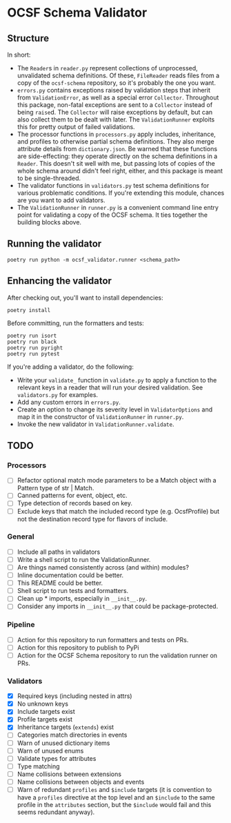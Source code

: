 # OCSF Schema Validator

## Structure

In short:

 - The `Reader`s in `reader.py` represent collections of unprocessed, unvalidated schema definitions. Of these, `FileReader` reads files from a copy of the `ocsf-schema` repository, so it's probably the one you want.
 - `errors.py` contains exceptions raised by validation steps that inherit from `ValidationError`, as well as a special error `Collector`. Throughout this package, non-fatal exceptions are sent to a `Collector` instead of being `raise`d. The `Collector` will raise exceptions by default, but can also collect them to be dealt with later. The `ValidationRunner` exploits this for pretty output of failed validations.
 - The processor functions in `processors.py` apply includes, inheritance, and profiles to otherwise partial schema definitions. They also merge attribute details from `dictionary.json`. Be warned that these functions are side-effecting: they operate directly on the schema definitions in a `Reader`. This doesn't sit well with me, but passing lots of copies of the whole schema around didn't feel right, either, and this package is meant to be single-threaded.
 - The validator functions in `validators.py` test schema definitions for various problematic conditions. If you're extending this module, chances are you want to add validators.
 - The `ValidationRunner` in `runner.py` is a convenient command line entry point for validating a copy of the OCSF schema. It ties together the building blocks above.


## Running the validator

```
poetry run python -m ocsf_validator.runner <schema_path>
```

## Enhancing the validator

After checking out, you'll want to install dependencies:
```
poetry install
```

Before committing, run the formatters and tests:
```
poetry run isort
poetry run black
poetry run pyright
poetry run pytest
```

If you're adding a validator, do the following:
 - Write your `validate_` function in `validate.py` to apply a function to the relevant keys in a reader that will run your desired validation. See `validators.py` for examples.
 - Add any custom errors in `errors.py`.
 - Create an option to change its severity level in `ValidatorOptions` and map it in the constructor of `ValidationRunner` in `runner.py`.
 - Invoke the new validator in `ValidationRunner.validate`.


## TODO

### Processors

 - [ ] Refactor optional match mode parameters to be a Match object with a Pattern type of str | Match.
 - [ ] Canned patterns for event, object, etc.
 - [ ] Type detection of records based on key.
 - [ ] Exclude keys that match the included record type (e.g. OcsfProfile) but not the destination record type for flavors of include.

### General

 - [ ] Include all paths in validators
 - [ ] Write a shell script to run the ValidationRunner.
 - [ ] Are things named consistently across (and within) modules?
 - [ ] Inline documentation could be better.
 - [ ] This README could be better.
 - [ ] Shell script to run tests and formatters.
 - [ ] Clean up * imports, especially in `__init__.py`.
 - [ ] Consider any imports in `__init__.py` that could be package-protected.

### Pipeline

 - [ ] Action for this repository to run formatters and tests on PRs.
 - [ ] Action for this repository to publish to PyPi
 - [ ] Action for the OCSF Schema repository to run the validation runner on PRs.

### Validators

 - [X] Required keys (including nested in attrs)
 - [X] No unknown keys
 - [X] Include targets exist
 - [X] Profile targets exist
 - [X] Inheritance targets (`extends`) exist
 - [ ] Categories match directories in events
 - [ ] Warn of unused dictionary items
 - [ ] Warn of unused enums
 - [ ] Validate types for attributes
 - [ ] Type matching
 - [ ] Name collisions between extensions
 - [ ] Name collisions between objects and events
 - [ ] Warn of redundant `profiles` and `$include` targets (it is convention to have a `profiles` directive at the top level and an `$include` to the same profile in the `attributes` section, but the `$include` would fail and this seems redundant anyway).
